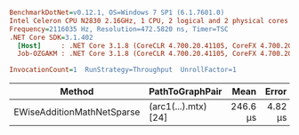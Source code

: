 ``` ini

BenchmarkDotNet=v0.12.1, OS=Windows 7 SP1 (6.1.7601.0)
Intel Celeron CPU N2830 2.16GHz, 1 CPU, 2 logical and 2 physical cores
Frequency=2116035 Hz, Resolution=472.5820 ns, Timer=TSC
.NET Core SDK=3.1.402
  [Host]     : .NET Core 3.1.8 (CoreCLR 4.700.20.41105, CoreFX 4.700.20.41903), X64 RyuJIT DEBUG
  Job-OZGAKM : .NET Core 3.1.8 (CoreCLR 4.700.20.41105, CoreFX 4.700.20.41903), X64 RyuJIT

InvocationCount=1  RunStrategy=Throughput  UnrollFactor=1  

```
|                     Method |      PathToGraphPair |     Mean |   Error |  StdDev |        TEPS |      Min |      Max |
|--------------------------- |--------------------- |---------:|--------:|--------:|------------:|---------:|---------:|
| EWiseAdditionMathNetSparse | (arc1(...).mtx) [24] | 246.6 μs | 4.82 μs | 5.92 μs | 5198.210183 | 240.1 μs | 263.2 μs |

